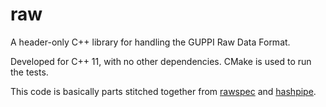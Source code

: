 # raw
A header-only C++ library for handling the GUPPI Raw Data Format.

Developed for C++ 11, with no other dependencies. CMake is used to run the tests.

This code is basically parts stitched together from [rawspec](https://github.com/UCBerkeleySETI/rawspec) and [hashpipe](https://github.com/MydonSolutions/hashpipe).
